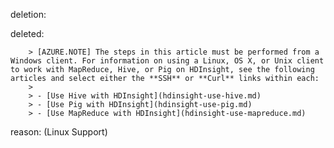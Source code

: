 deletion:

deleted:

		> [AZURE.NOTE] The steps in this article must be performed from a Windows client. For information on using a Linux, OS X, or Unix client to work with MapReduce, Hive, or Pig on HDInsight, see the following articles and select either the **SSH** or **Curl** links within each:
		>
		> - [Use Hive with HDInsight](hdinsight-use-hive.md)
		> - [Use Pig with HDInsight](hdinsight-use-pig.md)
		> - [Use MapReduce with HDInsight](hdinsight-use-mapreduce.md)

reason: (Linux Support)

